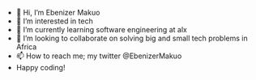 - 👋 Hi, I’m Ebenizer Makuo
- 👀 I’m interested in tech
- 🌱 I’m currently learning software engineering at alx
- 💞️ I’m looking to collaborate on solving big and small tech problems in Africa 
- 📫 How to reach me; my twitter @EbenizerMakuo
- Happy coding!

<!---
Ebenizer123/Ebenizer123 is a ✨ special ✨ repository because its `README.md` (this file) appears on your GitHub profile.
You can click the Preview link to take a look at your changes.
--->
